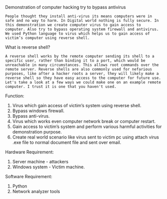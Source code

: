 Demonstration of computer hacking try to bypass antivirus 

	People thought they install anti-virus its means computers were in safe and no way to harm. In Digital world nothing is fully secure. In this demonstration we create computer virus to gain access to computer. Also try to bypass operating system firewall and antivirus. We used Python language to virus which helps us to gain access of victim’s computer using reverse shell.

What is reverse shell?

	A reverse shell works by the remote computer sending its shell to a specific user, rather than binding it to a port, which would be unreachable in many circumstances. This allows root commands over the remote server. Reverse shells are also commonly used for nefarious purposes, like after a hacker roots a server, they will likely make a reverse shell so they have easy access to the computer for future use. Let's take a look at a few ways we could make one on an example remote computer. I trust it is one that you haven't used.

Function:
1.	Virus which gain access of victim’s system using reverse shell.
2.	Bypass windows firewall.
3.	Bypass anti-virus.
4.	Virus which works even computer network break or computer restart.
5.	Gain access to victim’s system and perform various harmful activities for demonstration purpose.
6.	Create real world scenario like virus sent to victim pc using attach virus .exe file to normal document file and sent over email.   
	
Hardware Requirement:
1.	Server machine - attackers 
2.	Windows system - Victim machine.

Software Requirement:
1.	Python 
2.	Network analyzer tools 
 


